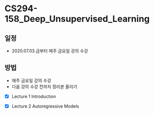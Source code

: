 # CS294-158_Deep_Unsupervised_Learning

일정
- 
* 2020.07.03.금부터 매주 금요일 강의 수강

방법
- 
* 매주 금요일 강의 수강
* 다음 강의 수강 전까지 정리본 올리기


- [x] Lecture 1 Introduction  
- [x] Lecture 2 Autoregressive Models





